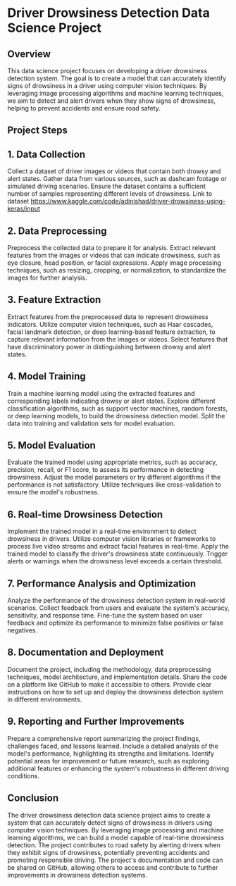 
# Driver Drowsiness Detection Data Science Project
## Overview
This data science project focuses on developing a driver drowsiness detection system. The goal is to create a model that can accurately identify signs of drowsiness in a driver using computer vision techniques. By leveraging image processing algorithms and machine learning techniques, we aim to detect and alert drivers when they show signs of drowsiness, helping to prevent accidents and ensure road safety.

## Project Steps
## 1. Data Collection
Collect a dataset of driver images or videos that contain both drowsy and alert states. Gather data from various sources, such as dashcam footage or simulated driving scenarios. Ensure the dataset contains a sufficient number of samples representing different levels of drowsiness. Link to dataset https://www.kaggle.com/code/adinishad/driver-drowsiness-using-keras/input

## 2. Data Preprocessing
Preprocess the collected data to prepare it for analysis. Extract relevant features from the images or videos that can indicate drowsiness, such as eye closure, head position, or facial expressions. Apply image processing techniques, such as resizing, cropping, or normalization, to standardize the images for further analysis.

## 3. Feature Extraction
Extract features from the preprocessed data to represent drowsiness indicators. Utilize computer vision techniques, such as Haar cascades, facial landmark detection, or deep learning-based feature extraction, to capture relevant information from the images or videos. Select features that have discriminatory power in distinguishing between drowsy and alert states.

## 4. Model Training
Train a machine learning model using the extracted features and corresponding labels indicating drowsy or alert states. Explore different classification algorithms, such as support vector machines, random forests, or deep learning models, to build the drowsiness detection model. Split the data into training and validation sets for model evaluation.

## 5. Model Evaluation
Evaluate the trained model using appropriate metrics, such as accuracy, precision, recall, or F1 score, to assess its performance in detecting drowsiness. Adjust the model parameters or try different algorithms if the performance is not satisfactory. Utilize techniques like cross-validation to ensure the model's robustness.

## 6. Real-time Drowsiness Detection
Implement the trained model in a real-time environment to detect drowsiness in drivers. Utilize computer vision libraries or frameworks to process live video streams and extract facial features in real-time. Apply the trained model to classify the driver's drowsiness state continuously. Trigger alerts or warnings when the drowsiness level exceeds a certain threshold.

## 7. Performance Analysis and Optimization
Analyze the performance of the drowsiness detection system in real-world scenarios. Collect feedback from users and evaluate the system's accuracy, sensitivity, and response time. Fine-tune the system based on user feedback and optimize its performance to minimize false positives or false negatives.

## 8. Documentation and Deployment
Document the project, including the methodology, data preprocessing techniques, model architecture, and implementation details. Share the code on a platform like GitHub to make it accessible to others. Provide clear instructions on how to set up and deploy the drowsiness detection system in different environments.

## 9. Reporting and Further Improvements
Prepare a comprehensive report summarizing the project findings, challenges faced, and lessons learned. Include a detailed analysis of the model's performance, highlighting its strengths and limitations. Identify potential areas for improvement or future research, such as exploring additional features or enhancing the system's robustness in different driving conditions.

## Conclusion
The driver drowsiness detection data science project aims to create a system that can accurately detect signs of drowsiness in drivers using computer vision techniques. By leveraging image processing and machine learning algorithms, we can build a model capable of real-time drowsiness detection. The project contributes to road safety by alerting drivers when they exhibit signs of drowsiness, potentially preventing accidents and promoting responsible driving. The project's documentation and code can be shared on GitHub, allowing others to access and contribute to further improvements in drowsiness detection systems.
